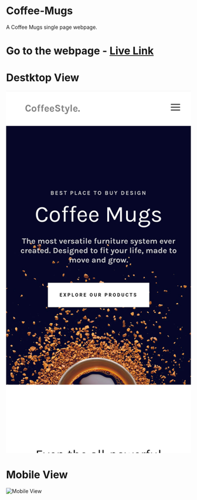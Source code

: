 # Coffee-Mugs
A Coffee Mugs single page webpage.

# Go to the webpage - [Live Link](https://hv-coffee-mugs.netlify.app/)

# Destktop View
![Desktop View](images/desktop-view.jpg)

# Mobile View
![Mobile View](images/mobile-view.jpg)

